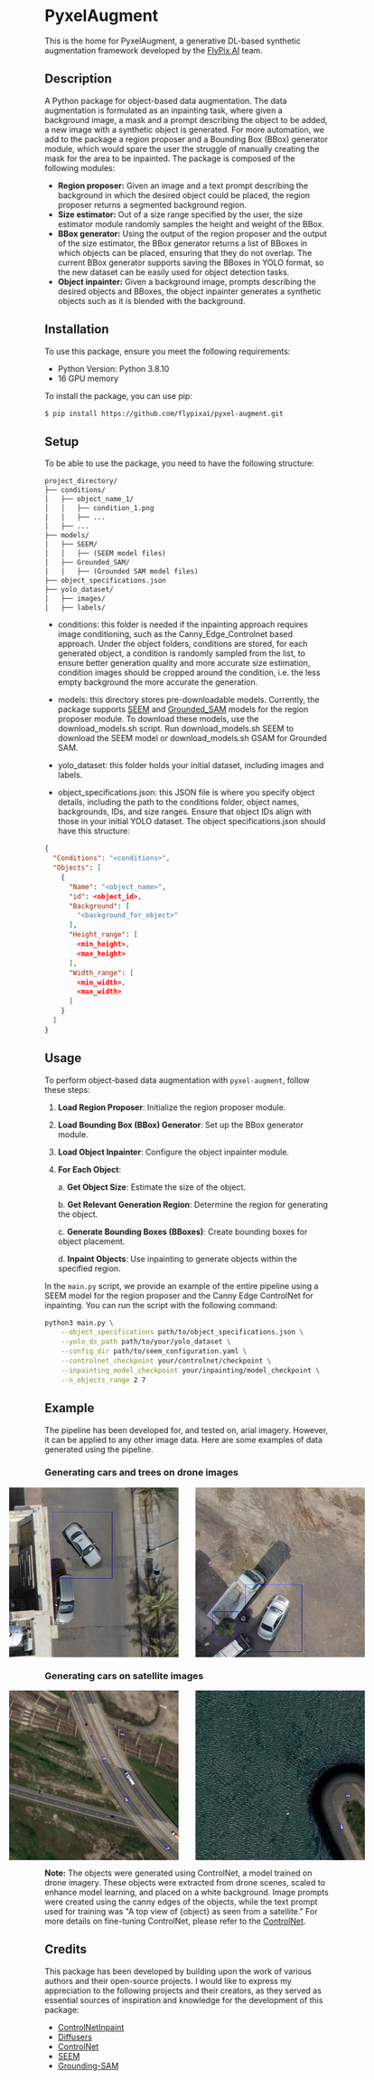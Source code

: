 # PyxelAugment 

This is the home for PyxelAugment, a generative DL-based synthetic augmentation framework developed by the [FlyPix AI](https://flypix.ai/) team.

## Description

A Python package for object-based data augmentation. The data augmentation is formulated as an inpainting task, where
given a background image, a mask and a prompt describing the object to be added, a new image with a synthetic object is
generated. For more automation, we add to the package a region proposer and a Bounding Box (BBox) generator module,
which would spare the user the struggle of manually creating the mask for the area to be inpainted. The package is
composed of the following modules:

- **Region proposer:** Given an image and a text prompt describing the background in which the desired object could be
  placed, the region proposer returns a segmented background region.
- **Size estimator:** Out of a size range specified by the user, the size estimator module randomly samples the height
  and weight of the BBox.
- **BBox generator:** Using the output of the region proposer and the output of the size estimator, the BBox generator
  returns a list of BBoxes in which objects can be placed, ensuring that they do not overlap. The current BBox generator
  supports saving the BBoxes in YOLO format, so the new dataset can be easily used for object detection tasks.
- **Object inpainter:** Given a background image, prompts describing the desired objects and BBoxes, the object
  inpainter generates a synthetic objects such as it is blended with the background.

## Installation

To use this package, ensure you meet the following requirements:

- Python Version: Python 3.8.10
- 16 GPU memory

To install the package, you can use pip:

```bash
$ pip install https://github.com/flypixai/pyxel-augment.git
```

## Setup

To be able to use the package, you need to have the following structure:

```plaintext
project_directory/
├── conditions/
│   ├── object_name_1/
│   │   ├── condition_1.png
│   │   ├── ...
│   ├── ...
├── models/
│   ├── SEEM/
│   │   ├── (SEEM model files)
│   ├── Grounded_SAM/
│   │   ├── (Grounded SAM model files)
├── object_specifications.json
├── yolo_dataset/
│   ├── images/
│   ├── labels/
```

- conditions: this folder is needed if the inpainting approach requires image conditioning, such as the
  Canny_Edge_Controlnet based approach. Under the object folders, conditions are stored, for each generated object, a
  condition is randomly sampled from the list, to ensure better generation quality and more accurate size estimation,
  condition images should be cropped around the condition, i.e. the less empty background the more accurate the
  generation.

- models: this directory stores pre-downloadable models. Currently, the package
  supports [SEEM](https://github.com/UX-Decoder/Segment-Everything-Everywhere-All-At-Once/tree/main)
  and [Grounded_SAM](https://github.com/UX-Decoder/Segment-Everything-Everywhere-All-At-Once/tree/main) models for the
  region proposer module. To download these models, use the download_models.sh script. Run download_models.sh SEEM to
  download the SEEM model or download_models.sh GSAM for Grounded SAM.

- yolo_dataset: this folder holds your initial dataset, including images and labels.

- object_specifications.json: this JSON file is where you specify object details, including the path to the conditions
  folder, object names, backgrounds, IDs, and size ranges. Ensure that object IDs align with those in your initial YOLO
  dataset. The object specifications.json should have this structure:

```json
{
  "Conditions": "<conditions>",
  "Objects": [
    {
      "Name": "<object_name>",
      "id": <object_id>,
      "Background": [
        "<background_for_object>"
      ],
      "Height_range": [
        <min_height>,
        <max_height>
      ],
      "Width_range": [
        <min_width>,
        <max_width>
      ]
    }
  ]
}
```

## Usage

To perform object-based data augmentation with `pyxel-augment`, follow these steps:

1. **Load Region Proposer**: Initialize the region proposer module.

2. **Load Bounding Box (BBox) Generator**: Set up the BBox generator module.

3. **Load Object Inpainter**: Configure the object inpainter module.

4. **For Each Object**:

   a. **Get Object Size**: Estimate the size of the object.

   b. **Get Relevant Generation Region**: Determine the region for generating the object.

   c. **Generate Bounding Boxes (BBoxes)**: Create bounding boxes for object placement.

   d. **Inpaint Objects**: Use inpainting to generate objects within the specified region.

In the `main.py` script, we provide an example of the entire pipeline using a SEEM model for the region proposer and the
Canny Edge ControlNet for inpainting. You can run the script with the following command:

```bash
python3 main.py \
    --object_specifications path/to/object_specifications.json \
    --yolo_ds_path path/to/your/yolo_dataset \
    --config_dir path/to/seem_configuration.yaml \
    --controlnet_checkpoint your/controlnet/checkpoint \
    --inpainting_model_checkpoint your/inpainting/model_checkpoint \
    --n_objects_range 2 7
```

## Example

The pipeline has been developed for, and tested on, arial imagery. However, it can be applied to any other image data.
Here are some examples of data generated using the pipeline.

### Generating cars and trees on drone images

<div style="display: flex; justify-content: center; align-items: center;">
  <img src="assets/image_for_readme_drone_2.jpg" alt="Image 1" style="margin-right: 30px;" width="300" />
  <img src="assets/image_for_readme_drone.jpg" alt="Image 2" width="300" />
</div>

### Generating cars on satellite images

<div style="display: flex; justify-content: center; align-items: center;">
  <img src="assets/image_for_readme_satellite.jpg" alt="Image 1"  style="margin-right: 30px;"  width="300" />
  <img src="assets/image_for_readme_satellite2.jpg" alt="Image 2" width="300" />
</div>

**Note:**
The objects were generated using ControlNet, a model trained on drone imagery. These objects were extracted from drone
scenes, scaled to enhance model learning, and placed on a white background. Image prompts were created using the canny
edges of the objects, while the text prompt used for training was "A top view of {object} as seen from a satellite." For
more details on fine-tuning ControlNet, please refer to the [ControlNet](https://github.com/lllyasviel/ControlNet).

## Credits

This package has been developed by building upon the work of various authors and their open-source projects. I would
like to express my appreciation to the following projects and their creators, as they served as essential sources of
inspiration and knowledge for the development of this package:

- [ControlNetInpaint](https://github.com/mikonvergence/ControlNetInpaint)
- [Diffusers](https://github.com/huggingface/diffusers)
- [ControlNet](https://github.com/lllyasviel/ControlNet)
- [SEEM](https://github.com/UX-Decoder/Segment-Everything-Everywhere-All-At-Once/tree/main)
- [Grounding-SAM](https://github.com/UX-Decoder/Segment-Everything-Everywhere-All-At-Once/tree/main)
